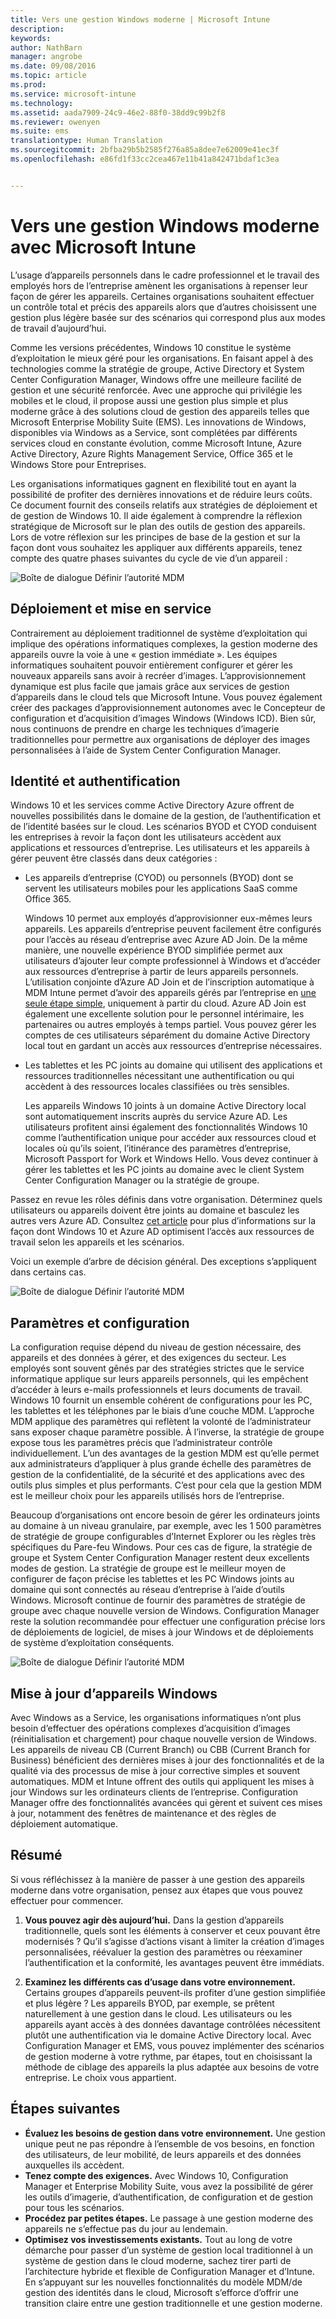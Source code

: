 ```yaml
---
title: Vers une gestion Windows moderne | Microsoft Intune
description: 
keywords: 
author: NathBarn
manager: angrobe
ms.date: 09/08/2016
ms.topic: article
ms.prod: 
ms.service: microsoft-intune
ms.technology: 
ms.assetid: aada7909-24c9-46e2-88f0-38dd9c99b2f8
ms.reviewer: owenyen
ms.suite: ems
translationtype: Human Translation
ms.sourcegitcommit: 2bfba29b5b2585f276a85a8dee7e62009e41ec3f
ms.openlocfilehash: e86fd1f33cc2cea467e11b41a842471bdaf1c3ea


---
```


# Vers une gestion Windows moderne avec Microsoft Intune

L’usage d’appareils personnels dans le cadre professionnel et le travail des employés hors de l’entreprise amènent les organisations à repenser leur façon de gérer les appareils. Certaines organisations souhaitent effectuer un contrôle total et précis des appareils alors que d’autres choisissent une gestion plus légère basée sur des scénarios qui correspond plus aux modes de travail d’aujourd’hui.

Comme les versions précédentes, Windows 10 constitue le système d’exploitation le mieux géré pour les organisations. En faisant appel à des technologies comme la stratégie de groupe, Active Directory et System Center Configuration Manager, Windows offre une meilleure facilité de gestion et une sécurité renforcée. Avec une approche qui privilégie les mobiles et le cloud, il propose aussi une gestion plus simple et plus moderne grâce à des solutions cloud de gestion des appareils telles que Microsoft Enterprise Mobility Suite (EMS). Les innovations de Windows, disponibles via Windows as a Service, sont complétées par différents services cloud en constante évolution, comme Microsoft Intune, Azure Active Directory, Azure Rights Management Service, Office 365 et le Windows Store pour Entreprises.

Les organisations informatiques gagnent en flexibilité tout en ayant la possibilité de profiter des dernières innovations et de réduire leurs coûts. Ce document fournit des conseils relatifs aux stratégies de déploiement et de gestion de Windows 10. Il aide également à comprendre la réflexion stratégique de Microsoft sur le plan des outils de gestion des appareils. Lors de votre réflexion sur les principes de base de la gestion et sur la façon dont vous souhaitez les appliquer aux différents appareils, tenez compte des quatre phases suivantes du cycle de vie d’un appareil :

![Boîte de dialogue Définir l’autorité MDM](../media/mdm-path-stages.png)

## Déploiement et mise en service

Contrairement au déploiement traditionnel de système d’exploitation qui implique des opérations informatiques complexes, la gestion moderne des appareils ouvre la voie à une « gestion immédiate ». Les équipes informatiques souhaitent pouvoir entièrement configurer et gérer les nouveaux appareils sans avoir à recréer d’images.  L’approvisionnement dynamique est plus facile que jamais grâce aux services de gestion d’appareils dans le cloud tels que Microsoft Intune. Vous pouvez également créer des packages d’approvisionnement autonomes avec le Concepteur de configuration et d’acquisition d’images Windows (Windows ICD). Bien sûr, nous continuons de prendre en charge les techniques d’imagerie traditionnelles pour permettre aux organisations de déployer des images personnalisées à l’aide de System Center Configuration Manager.

## Identité et authentification

Windows 10 et les services comme Active Directory Azure offrent de nouvelles possibilités dans le domaine de la gestion, de l’authentification et de l’identité basées sur le cloud. Les scénarios BYOD et CYOD conduisent les entreprises à revoir la façon dont les utilisateurs accèdent aux applications et ressources d’entreprise. Les utilisateurs et les appareils à gérer peuvent être classés dans deux catégories :

- Les appareils d’entreprise (CYOD) ou personnels (BYOD) dont se servent les utilisateurs mobiles pour les applications SaaS comme Office 365.

  Windows 10 permet aux employés d’approvisionner eux-mêmes leurs appareils. Les appareils d’entreprise peuvent facilement être configurés pour l’accès au réseau d’entreprise avec Azure AD Join. De la même manière, une nouvelle expérience BYOD simplifiée permet aux utilisateurs d’ajouter leur compte professionnel à Windows et d’accéder aux ressources d’entreprise à partir de leurs appareils personnels. L’utilisation conjointe d’Azure AD Join et de l’inscription automatique à MDM Intune permet d’avoir des appareils gérés par l’entreprise en [une seule étape simple](https://blogs.technet.microsoft.com/ad/2015/08/14/windows-10-azure-ad-and-microsoft-intune-automatic-mdm-enrollment-powered-by-the-cloud/), uniquement à partir du cloud. Azure AD Join est également une excellente solution pour le personnel intérimaire, les partenaires ou autres employés à temps partiel. Vous pouvez gérer les comptes de ces utilisateurs séparément du domaine Active Directory local tout en gardant un accès aux ressources d’entreprise nécessaires.
- Les tablettes et les PC joints au domaine qui utilisent des applications et ressources traditionnelles nécessitant une authentification ou qui accèdent à des ressources locales classifiées ou très sensibles.

  Les appareils Windows 10 joints à un domaine Active Directory local sont automatiquement inscrits auprès du service Azure AD. Les utilisateurs profitent ainsi également des fonctionnalités Windows 10 comme l’authentification unique pour accéder aux ressources cloud et locales où qu’ils soient, l’itinérance des paramètres d’entreprise, Microsoft Passport for Work et Windows Hello. Vous devez continuer à gérer les tablettes et les PC joints au domaine avec le client System Center Configuration Manager ou la stratégie de groupe.

Passez en revue les rôles définis dans votre organisation. Déterminez quels utilisateurs ou appareils doivent être joints au domaine et basculez les autres vers Azure AD. Consultez [cet article](https://azure.microsoft.com/en-us/documentation/articles/active-directory-azureadjoin-windows10-devices/) pour plus d’informations sur la façon dont Windows 10 et Azure AD optimisent l’accès aux ressources de travail selon les appareils et les scénarios.

Voici un exemple d’arbre de décision général. Des exceptions s’appliquent dans certains cas.

![Boîte de dialogue Définir l’autorité MDM](../media/mdm-path-stages-flow1.png)

## Paramètres et configuration

La configuration requise dépend du niveau de gestion nécessaire, des appareils et des données à gérer, et des exigences du secteur. Les employés sont souvent gênés par des stratégies strictes que le service informatique applique sur leurs appareils personnels, qui les empêchent d’accéder à leurs e-mails professionnels et leurs documents de travail. Windows 10 fournit un ensemble cohérent de configurations pour les PC, les tablettes et les téléphones par le biais d’une couche MDM. L’approche MDM applique des paramètres qui reflètent la volonté de l’administrateur sans exposer chaque paramètre possible. À l’inverse, la stratégie de groupe expose tous les paramètres précis que l’administrateur contrôle individuellement. L’un des avantages de la gestion MDM est qu’elle permet aux administrateurs d’appliquer à plus grande échelle des paramètres de gestion de la confidentialité, de la sécurité et des applications avec des outils plus simples et plus performants. C’est pour cela que la gestion MDM est le meilleur choix pour les appareils utilisés hors de l’entreprise.

Beaucoup d’organisations ont encore besoin de gérer les ordinateurs joints au domaine à un niveau granulaire, par exemple, avec les 1 500 paramètres de stratégie de groupe configurables d’Internet Explorer ou les règles très spécifiques du Pare-feu Windows. Pour ces cas de figure, la stratégie de groupe et System Center Configuration Manager restent deux excellents modes de gestion. La stratégie de groupe est le meilleur moyen de configurer de façon précise les tablettes et les PC Windows joints au domaine qui sont connectés au réseau d’entreprise à l’aide d’outils Windows. Microsoft continue de fournir des paramètres de stratégie de groupe avec chaque nouvelle version de Windows. Configuration Manager reste la solution recommandée pour effectuer une configuration précise lors de déploiements de logiciel, de mises à jour Windows et de déploiements de système d’exploitation conséquents.

![Boîte de dialogue Définir l’autorité MDM](../media/mdm-path-stages-flow2.png)

## Mise à jour d’appareils Windows

Avec Windows as a Service, les organisations informatiques n’ont plus besoin d’effectuer des opérations complexes d’acquisition d’images (réinitialisation et chargement) pour chaque nouvelle version de Windows. Les appareils de niveau CB (Current Branch) ou CBB (Current Branch for Business) bénéficient des dernières mises à jour des fonctionnalités et de la qualité via des processus de mise à jour corrective simples et souvent automatiques. MDM et Intune offrent des outils qui appliquent les mises à jour Windows sur les ordinateurs clients de l’entreprise. Configuration Manager offre des fonctionnalités avancées qui gèrent et suivent ces mises à jour, notamment des fenêtres de maintenance et des règles de déploiement automatique.

## Résumé

Si vous réfléchissez à la manière de passer à une gestion des appareils moderne dans votre organisation, pensez aux étapes que vous pouvez effectuer pour commencer.

1. **Vous pouvez agir dès aujourd’hui.** Dans la gestion d’appareils traditionnelle, quels sont les éléments à conserver et ceux pouvant être modernisés ? Qu’il s’agisse d’actions visant à limiter la création d’images personnalisées, réévaluer la gestion des paramètres ou réexaminer l’authentification et la conformité, les avantages peuvent être immédiats.

2. **Examinez les différents cas d’usage dans votre environnement.** Certains groupes d’appareils peuvent-ils profiter d’une gestion simplifiée et plus légère ? Les appareils BYOD, par exemple, se prêtent naturellement à une gestion dans le cloud. Les utilisateurs ou les appareils ayant accès à des données davantage contrôlées nécessitent plutôt une authentification via le domaine Active Directory local. Avec Configuration Manager et EMS, vous pouvez implémenter des scénarios de gestion moderne à votre rythme, par étapes, tout en choisissant la méthode de ciblage des appareils la plus adaptée aux besoins de votre entreprise. Le choix vous appartient.

## Étapes suivantes

- **Évaluez les besoins de gestion dans votre environnement.** Une gestion unique peut ne pas répondre à l’ensemble de vos besoins, en fonction des utilisateurs, de leur mobilité, de leurs appareils et des données auxquelles ils accèdent.
- **Tenez compte des exigences.** Avec Windows 10, Configuration Manager et Enterprise Mobility Suite, vous avez la possibilité de gérer les outils d’imagerie, d’authentification, de configuration et de gestion pour tous les scénarios.
- **Procédez par petites étapes.** Le passage à une gestion moderne des appareils ne s’effectue pas du jour au lendemain.
- **Optimisez vos investissements existants.** Tout au long de votre démarche pour passer d’un système de gestion local traditionnel à un système de gestion dans le cloud moderne, sachez tirer parti de l’architecture hybride et flexible de Configuration Manager et d’Intune. En s’appuyant sur les nouvelles fonctionnalités du modèle MDM/de gestion des identités dans le cloud, Microsoft s’efforce d’offrir une transition claire entre une gestion traditionnelle et une gestion moderne.



<!--HONumber=Sep16_HO2-->


